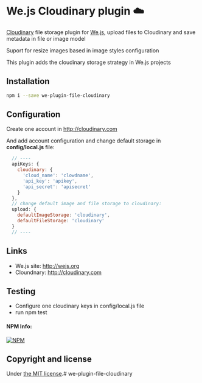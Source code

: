# We.js Cloudinary plugin :cloud:

[Cloudinary](http://cloudinary.com) file storage plugin for [We.js](https://wejs.org/), upload files to Cloudinary and save metadata in file or image model

Suport for resize images based in image styles configuration

This plugin adds the cloudinary storage strategy in We.js projects

## Installation

```sh
npm i --save we-plugin-file-cloudinary
```

## Configuration

Create one account in http://cloudinary.com

And add account configuration and change default storage in **config/local.js** file:

```js
  // ----
  apiKeys: {
    cloudinary: {
      'cloud_name': 'clowdname',
      'api_key': 'apikey',
      'api_secret': 'apisecret'
    }
  },
  // change default image and file storage to cloudinary:
  upload: {
    defaultImageStorage: 'cloudinary',
    defaultFileStorage: 'cloudinary'
  }
  // ----
```

## Links

* We.js site: http://wejs.org
* Cloundnary: http://cloudinary.com

## Testing

- Configure one cloudinary keys in config/local.js file
- run npm test

#### NPM Info:
[![NPM](https://nodei.co/npm/we-plugin-file.png?downloads=true&downloadRank=true&stars=true)](https://nodei.co/npm/we-plugin-file/)


## Copyright and license

Under [the MIT license](https://github.com/wejs/we-core/blob/master/LICENSE.md).# we-plugin-file-cloudinary
